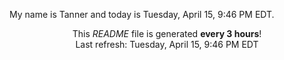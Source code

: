 My name is Tanner and today is Tuesday, April 15, 9:46 PM EDT.

<p align="center">This <i>README</i> file is generated <b>every 3 hours</b>!</br>Last refresh: Tuesday, April 15, 9:46 PM EDT<br /></p>
